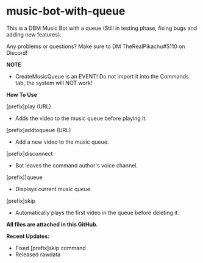 # music-bot-with-queue
This is a DBM Music Bot with a queue (Still in testing phase, fixing bugs and adding new features).

Any problems or questions? Make sure to DM TheRealPikachu#5110 on Discord!

**NOTE**
- CreateMusicQueue is an EVENT! Do not import it into the Commands tab, the system will NOT work!

**How To Use**

[prefix]play (URL)
- Adds the video to the music queue before playing it.

[prefix]addtoqueue (URL)
- Add a new video to the music queue.

[prefix]disconnect
- Bot leaves the command author's voice channel.

[prefix]]queue
- Displays current music queue.

[prefix]skip
- Automatically plays the first video in the queue before deleting it.

**All files are attached in this GitHub.**

**Recent Updates:**
- Fixed [prefix]skip command
- Released rawdata 
